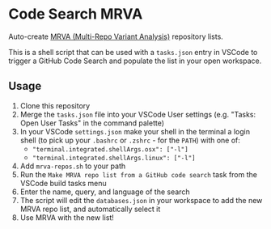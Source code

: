 # Code Search MRVA

Auto-create [MRVA (Multi-Repo Variant Analysis)](https://github.blog/2023-03-09-multi-repository-variant-analysis-a-powerful-new-way-to-perform-security-research-across-github/) repository lists.

This is a shell script that can be used with a `tasks.json` entry in VSCode to trigger a GitHub Code Search and populate the list in your open workspace.

## Usage

1. Clone this repository
2. Merge the `tasks.json` file into your VSCode User settings (e.g. "Tasks: Open User Tasks" in the command palette)
3. In your VSCode `settings.json` make your shell in the terminal a login shell (to pick up your `.bashrc` or `.zshrc` - for the `PATH`) with one of:
    - `"terminal.integrated.shellArgs.osx": ["-l"]`
    - `"terminal.integrated.shellArgs.linux": ["-l"]`
4. Add `mrva-repos.sh` to your path
5. Run the `Make MRVA repo list from a GitHub code search` task from the VSCode build tasks menu
6. Enter the name, query, and language of the search
7. The script will edit the `databases.json` in your workspace to add the new MRVA repo list, and automatically select it
8. Use MRVA with the new list!
